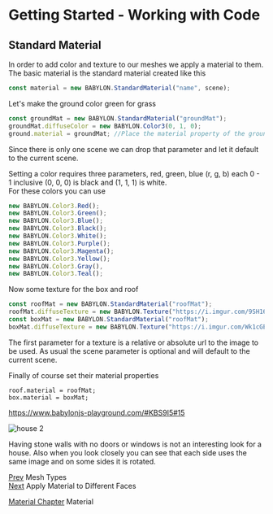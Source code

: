 # Getting Started - Working with Code
## Standard Material
In order to add color and texture to our meshes we apply a material to them. The basic material is the standard material created like this

```javascript
const material = new BABYLON.StandardMaterial("name", scene);
```
Let's make the ground color green for grass

```javascript
const groundMat = new BABYLON.StandardMaterial("groundMat");
groundMat.diffuseColor = new BABYLON.Color3(0, 1, 0);
ground.material = groundMat; //Place the material property of the ground
```
Since there is only one scene we can drop that parameter and let it default to the current scene.

Setting a color requires three parameters, red, green, blue (r, g, b) each 0 - 1 inclusive (0, 0, 0) is black and (1, 1, 1) is white.  
For these colors you can use
```javascript
new BABYLON.Color3.Red();
new BABYLON.Color3.Green();
new BABYLON.Color3.Blue();
new BABYLON.Color3.Black();
new BABYLON.Color3.White();
new BABYLON.Color3.Purple();
new BABYLON.Color3.Magenta();
new BABYLON.Color3.Yellow();
new BABYLON.Color3.Gray(),
new BABYLON.Color3.Teal();
```
Now some texture for the box and roof
```javascript
const roofMat = new BABYLON.StandardMaterial("roofMat");
roofMat.diffuseTexture = new BABYLON.Texture("https://i.imgur.com/9SH16GZ.jpg", scene);
const boxMat = new BABYLON.StandardMaterial("roofMat");
boxMat.diffuseTexture = new BABYLON.Texture("https://i.imgur.com/Wk1cGEq.png");
```
The first parameter for a texture is a relative or absolute url to the image to be used. As usual the scene parameter is optional and will default to the current scene.

Finally of course set their material properties
```
roof.material = roofMat;
box.material = boxMat;
```

https://www.babylonjs-playground.com/#KBS9I5#15

![house 2](/img/campus/house2.png)

Having stone walls with no doors or windows is not an interesting look for a house. Also when you look closely you can see that each side uses the same image and on some sides it is rotated. 

[Prev](/babylon101/variation) Mesh Types  
[Next](/babylon101/face_material) Apply Material to Different Faces

[Material Chapter](/features/materials) Material


